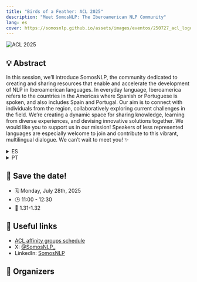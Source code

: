 ```yaml
---
title: "Birds of a Feather: ACL 2025"
description: "Meet SomosNLP: The Iberoamerican NLP Community"
lang: es
cover: https://somosnlp.github.io/assets/images/eventos/250727_acl_logo.png
---
```


![ACL 2025](https://somosnlp.github.io/assets/images/eventos/250727_acl_banner.png)


## 💡 Abstract

In this session, we’ll introduce SomosNLP, the community dedicated to creating and sharing resources that enable and accelerate the development of NLP in Iberoamerican languages. In everyday language, Iberoamerica refers to the countries in the Americas where Spanish or Portuguese is spoken, and also includes Spain and Portugal. Our aim is to connect with individuals from the region, collaboratively exploring current challenges in the field. We’re creating a dynamic space for sharing knowledge, learning from diverse experiences, and devising innovative solutions together. We would like you to support us in our mission! Speakers of less represented languages are especially welcome to join and contribute to this vibrant, multilingual dialogue. We can’t wait to meet you! ✨


<details>
<summary>ES</summary>

En esta sesión presentaremos SomosNLP, la comunidad dedicada a crear y compartir recursos que impulsan y aceleran el desarrollo del PLN en lenguas de Iberoamérica. Iberoamérica se refiere a los países de América donde se habla español o portugués, e incluye también a España y Portugal. Nuestro objetivo es conectar con personas de la comunidad para explorar de forma colaborativa los retos actuales del campo. Nuestro objetivo es crear un espacio dinámico para compartir conocimientos, aprender de experiencias diversas y diseñar soluciones innovadoras en conjunto. ¡Queremos que nos acompañes en esta misión! Las personas que hablan lenguas menos representadas son especialmente bienvenidas a sumarse y contribuir a este diálogo multilingüe y emocionante. ¡Estamos deseando conocerte! ✨

</details>

<details>
<summary>PT</summary>

Nesta sessão, vamos apresentar a SomosNLP, a comunidade dedicada a criar e compartilhar recursos que impulsionam e aceleram o desenvolvimento do PLN em línguas ibero-americanas. No uso cotidiano, Ibero-América refere-se aos países das Américas onde se fala espanhol ou português, incluindo também a Espanha e Portugal. Nosso objetivo é conectar pessoas da região para, de forma colaborativa, explorar os desafios atuais da área. Estamos criando um espaço dinâmico para compartilhar conhecimento, aprender com experiências diversas e construir soluções inovadoras em conjunto. Queremos que você se junte a nós nessa missão! Falantes de línguas menos representadas são especialmente bem-vindos para contribuir com este diálogo multilingue e vibrante. Estamos ansiosos para te conhecer! ✨

</details>

## 📝 Save the date!

- 🗓️ Monday, July 28th, 2025
- 🕒️ 11:00 - 12:30
- 📍️ 1.31-1.32

## 🔗 Useful links

- [ACL affinity groups schedule](https://2025.aclweb.org/program/bof/#birds-of-a-feather-and-affinity-group-events-schedule)
- X: [@SomosNLP_](https://x.com/SomosNLP_)
- LinkedIn: [SomosNLP](https://www.linkedin.com/company/SomosNLP)

## 👋 Organizers

<OrganizersRow />

